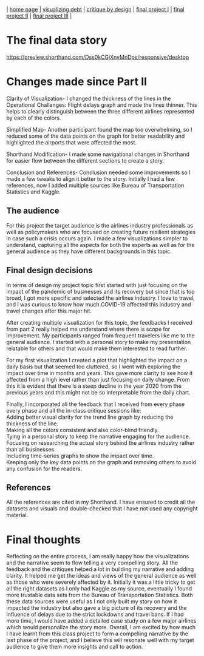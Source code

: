 | [home page](https://aishwaryapramod99.github.io/Aishwarya_Portfolio/) |  [visualizing debt](visualizing-government-debt) | [critique by design](critique-by-design) | [final project I](final-project-part-one) | [final project II](final-project-part-two) | [final project III](final-project-part-three) |

# The final data story
https://preview.shorthand.com/Dss0kCGjXnvMnDps/responsive/desktop

# Changes made since Part II
Clarity of Visualization- I changed the thickness of the lines in the Operational Challenges: Flight delays graph and made the lines thinner. This helps to clearly distinguish between the three different airlines represented by each of the colors.

Simplified Map- Another participant found the map too overwhelming, so I reduced some of the data points on the graph for better readability and highlighted the airports that were affected the most.

Shorthand Modification- I made some navigational changes in Shorthand for easier flow between the different sections to create a story.

Conclusion and References- Conclusion needed some improvements so I made a few tweaks to align it better to the story. Initially I had a few references, now I added multiple sources like Bureau of Transportation Statistics and Kaggle.


## The audience
For this project the target audience is the airlines industry professionals as well as policymakers who are focused on creating future resilient strategies in case such a crisis occurs again. I made a few visualizations simpler to understand, capturing all the aspects for both the experts as well as for the general audience as they have different backgrounds in this topic.


## Final design decisions
In terms of design my project topic first started with just focusing on the impact of the pandemic of businesses and its recovery but since that is too broad, I got more specific and selected the airlines industry. I love to travel, and I was curious to know how much COVID-19 affected this industry and travel changes after this major hit.

After creating multiple visualization for this topic, the feedbacks I received from part 2 really helped me understand where there is scope for improvement. My participants ranged from frequent travelers like me to the general audience. I started with a personal story to make my presentation relatable for others and that would make them interested to read further.

For my first visualization I created a plot that highlighted the impact on a daily basis but that seemed too cluttered, so I went with exploring the impact over time in months and years. This gave more clarity to see how it affected from a high level rather than just focusing on daily change. From this it is evident that there is a steep decline in the year 2020 from the previous years and this might not be so interpretable from the daily chart.

Finally, I incorporated all the feedback that I received from every phase every phase and all the in-class critique sessions like: <br>
 Adding better visual clarity for the trend line graph by reducing the thickness of the line. <br>
 Making all the colors consistent and also color-blind friendly. <br>
 Tying in a personal story to keep the narrative engaging for the audience. <br>
 Focusing on researching the actual story behind the airlines industry rather than all businesses. <br>
 Including time-series graphs to show the impact over time. <br>
 Keeping only the key data points on the graph and removing others to avoid any confusion for the readers. <br>


## References
All the references are cited in my Shorthand. I have ensured to credit all the datasets and visuals and double-checked that I have not used any copyright material.


# Final thoughts
Reflecting on the entire process, I am really happy how the visualizations and the narrative seem to flow telling a very compelling story. All the feedback and the critiques helped a lot in building my narrative and adding clarity. It helped me get the ideas and views of the general audience as well as those who were severely affected by it. Initially it was a little tricky to get all the right datasets as I only had Kaggle as my source, eventually I found more trustable data sets from the Bureau of Transportation Statistics. Both these data sources were useful as I not only built my story on how it impacted the industry but also gave a big picture of its recovery and the influence of delays due to the strict lockdowns and travel bans. If I had more time, I would have added a detailed case study on a few major airlines which would personalize the story more. Overall, I am excited by how much I have learnt from this class project to form a compelling narrative by the last phase of the project, and I believe this will resonate well with my target audience to give them more insights and call to action.
